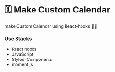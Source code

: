 # 🗓 Make Custom Calendar

make Custom Calendar using React-hooks 🙌🏻

### Use Stacks

- React hooks
- JavaScript
- Styled-Components 
- moment.js
